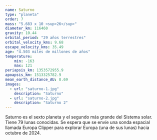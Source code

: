 ```yaml
---
name: Saturno
type: "planeta"
order: 7
mass: "5.683 x 10 <sup>26</sup>"
diameter_km: 116460
gravity: 10.44
orbital_period: "29 años terrestres"
orbital_velocity_kms: 9.68
escape_velocity_kms: 35.49
age: "4.503 miles de millones de años"
temperature:
    min: -163
    max: 121
periapsis_km: 1353572955.9
apoapsis_km: 1513325782.9
mean_earth_distance_AU: 8.69
images:
  - url: "saturno-1.jpg"
    description: "Saturno"
  - url: "saturno-2.jpg"
    description: "Saturno 2"
---
```


Saturno es el sexto planeta y el segundo más grande del Sistema solar. Tiene 79 lunas conocidas. Se espera que se envíe una sonda espacial llamada Europa Clipper para explorar Europa (una de sus lunas) hacia octubre de 2024.